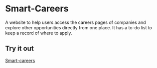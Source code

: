 # Smart-Careers
A website to help users access the careers pages of companies and explore other opportunities directly from one place. It has a to-do list to keep a record of where to apply.

## Try it out
[Smart-careers](https://tinniaru3005.github.io/Smart-Careers/)
